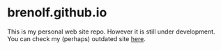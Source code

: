 # brenolf.github.io

This is my personal web site repo. However it is still under development. You can check my (perhaps) outdated site [here](http://brenolf.com).
